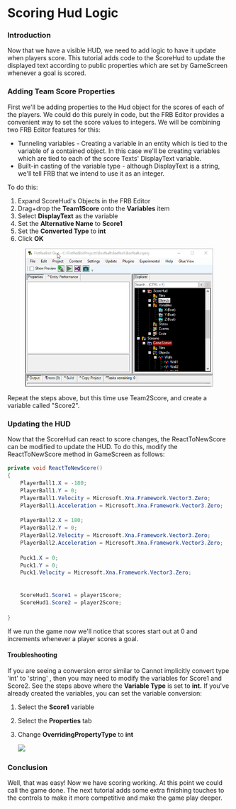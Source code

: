 # Scoring Hud Logic

### Introduction

Now that we have a visible HUD, we need to add logic to have it update when players score. This tutorial adds code to the ScoreHud to update the displayed text according to public properties which are set by GameScreen whenever a goal is scored.

### Adding Team Score Properties

First we'll be adding properties to the Hud object for the scores of each of the players. We could do this purely in code, but the FRB Editor provides a convenient way to set the score values to integers. We will be combining two FRB Editor features for this:

* Tunneling variables - Creating a variable in an entity which is tied to the variable of a contained object. In this case we'll be creating variables which are tied to each of the score Texts' DisplayText variable.
* Built-in casting of the variable type - although DisplayText is a string, we'll tell FRB that we intend to use it as an integer.

To do this:

1. Expand ScoreHud's Objects in the FRB Editor
2. Drag+drop the **Team1Score** onto the **Variables** item
3. Select **DisplayText** as the variable
4. Set the **Alternative Name** to **Score1**
5. Set the **Converted Type** to **int**
6. Click **OK**

<figure><img src="../../.gitbook/assets/2019-05-TunnelConvertedScoreBeefball.gif" alt=""><figcaption></figcaption></figure>

Repeat the steps above, but this time use Team2Score, and create a variable called "Score2".

### Updating the HUD

Now that the ScoreHud can react to score changes, the ReactToNewScore can be modified to update the HUD. To do this, modify the ReactToNewScore method in GameScreen as follows:

```csharp
private void ReactToNewScore()
{
    PlayerBall1.X = -180;
    PlayerBall1.Y = 0;
    PlayerBall1.Velocity = Microsoft.Xna.Framework.Vector3.Zero;
    PlayerBall1.Acceleration = Microsoft.Xna.Framework.Vector3.Zero;

    PlayerBall2.X = 180;
    PlayerBall2.Y = 0;
    PlayerBall2.Velocity = Microsoft.Xna.Framework.Vector3.Zero;
    PlayerBall2.Acceleration = Microsoft.Xna.Framework.Vector3.Zero;

    Puck1.X = 0;
    Puck1.Y = 0;
    Puck1.Velocity = Microsoft.Xna.Framework.Vector3.Zero;


    ScoreHud1.Score1 = player1Score;
    ScoreHud1.Score2 = player2Score;

}
```

If we run the game now we'll notice that scores start out at 0 and increments whenever a player scores a goal.

#### Troubleshooting

If you are seeing a conversion error similar to Cannot implicitly convert type 'int' to 'string' , then you may need to modify the variables for Score1 and Score2. See the steps above where the **Variable Type** is set to **int.** If you've already created the variables, you can set the variable conversion:

1. Select the **Score1** variable
2. Select the **Properties** tab
3.  Change **OverridingPropertyType** to **int**

    ![](../../.gitbook/assets/2018-08-img\_5b7db0c6336f4.png)

### Conclusion

Well, that was easy! Now we have scoring working. At this point we could call the game done. The next tutorial adds some extra finishing touches to the controls to make it more competitive and make the game play deeper.
